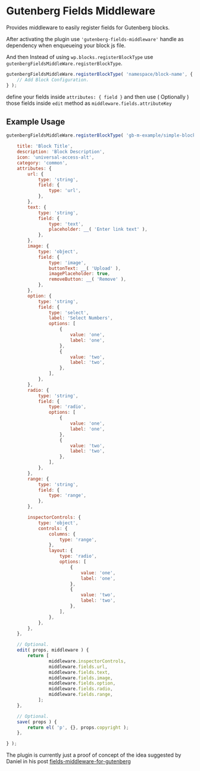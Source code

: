 # Gutenberg Fields Middleware

Provides middleware to easily register fields for Gutenberg blocks.

After activating the plugin use `'gutenberg-fields-middleware'` handle as dependency when enqueueing your block js file. 

And then Instead of using `wp.blocks.registerBlockType` use `gutenbergFieldsMiddleWare.registerBlockType`.
  

```js
gutenbergFieldsMiddleWare.registerBlockType( 'namespace/block-name', {
	// Add Block Configuration.
} );
``` 

define your fields inside `attributes: { field }` and then use ( Optionally ) those fields inside `edit` method as `middleware.fields.attributeKey`

## Example Usage


```js
gutenbergFieldsMiddleWare.registerBlockType( 'gb-m-example/simple-block', {

	title: 'Block Title',
	description: 'Block Description',
	icon: 'universal-access-alt',
	category: 'common',
	attributes: {
		url: {
			type: 'string',
			field: {
				type: 'url',
			},
		},
		text: {
			type: 'string',
			field: {
				type: 'text',
				placeholder: __( 'Enter link text' ),
			},
		},
		image: {
			type: 'object',
			field: {
				type: 'image',
				buttonText: __( 'Upload' ),
				imagePlaceholder: true,
				removeButton: __( 'Remove' ),
			},
		},
		option: {
			type: 'string',
			field: {
				type: 'select',
				label: 'Select Numbers',
				options: [
					{
						value: 'one',
						label: 'one',
					},
					{
						value: 'two',
						label: 'two',
					},
				],
			},
		},
		radio: {
			type: 'string',
			field: {
				type: 'radio',
				options: [
					{
						value: 'one',
						label: 'one',
					},
					{
						value: 'two',
						label: 'two',
					},
				],
			},
		},
		range: {
			type: 'string',
			field: {
				type: 'range',
			},
		},

		inspectorControls: {
			type: 'object',
			controls: {
				columns: {
					type: 'range',
				},
				layout: {
					type: 'radio',
					options: [
						{
							value: 'one',
							label: 'one',
						},
						{
							value: 'two',
							label: 'two',
						},
					],
				},
			},
		},
	},

	// Optional.
	edit( props, middleware ) {
		return [
	            middleware.inspectorControls,
	            middleware.fields.url,
	            middleware.fields.text,
	            middleware.fields.image,
	            middleware.fields.option,
	            middleware.fields.radio,
	            middleware.fields.range,
	        ];
	},

	// Optional.
	save( props ) {
		return el( 'p', {}, props.copyright );
	},

} );
```

The plugin is currently just a proof of concept of the idea suggested by Daniel in his post [fields-middleware-for-gutenberg](https://danielbachhuber.com/2018/02/27/fields-middleware-for-gutenberg/)
